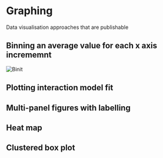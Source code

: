 # Graphing
Data visualisation approaches that are publishable

## Binning an average value for each x axis incrememnt
![Binit](https://github.com/beckydean/Graphing/Binit.png "Bin-it")

## Plotting interaction model fit


## Multi-panel figures with labelling


## Heat map


## Clustered box plot
